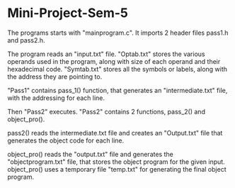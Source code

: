 # Mini-Project-Sem-5

The programs starts with "mainprogram.c".
It imports 2 header files pass1.h and pass2.h.



The program reads an "input.txt" file.
"Optab.txt" stores the various operands used in the program, along with size of each operand and their hexadecimal code.
"Symtab.txt" stores all the symbols or labels, along with the address they are pointing to. 

"Pass1" contains pass_1() function, that generates an "intermediate.txt" file, with the addressing for each line.

Then "Pass2" executes.
"Pass2" contains 2 functions, pass_2() and object_pro().


pass2() reads the intermediate.txt file and creates an "Output.txt" file that generates the object code for each line.

object_pro() reads the "output.txt" file and generates the "objectprogram.txt" file, that stores the object program for the given input.
object_pro() uses a temporary file "temp.txt" for generating the final object program.






